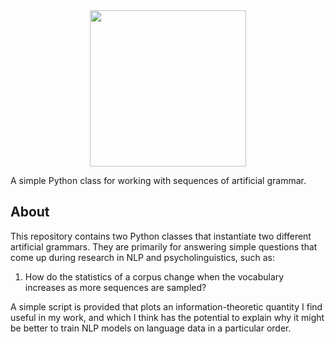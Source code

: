 <div align="center">
 <img src="images/logo.png" width="250"> 
</div>

A simple Python class for working with sequences of artificial grammar.

## About

This repository contains two Python classes that instantiate two different artificial grammars. 
They are primarily for answering simple questions that come up during research in NLP and psycholinguistics,
such as:

1. How do the statistics of a corpus change when the vocabulary increases as more sequences are sampled?

A simple script is provided that plots an information-theoretic quantity I find useful in my work, 
and which I think has the potential to explain why it might be better to train NLP models on language data in a particular order. 